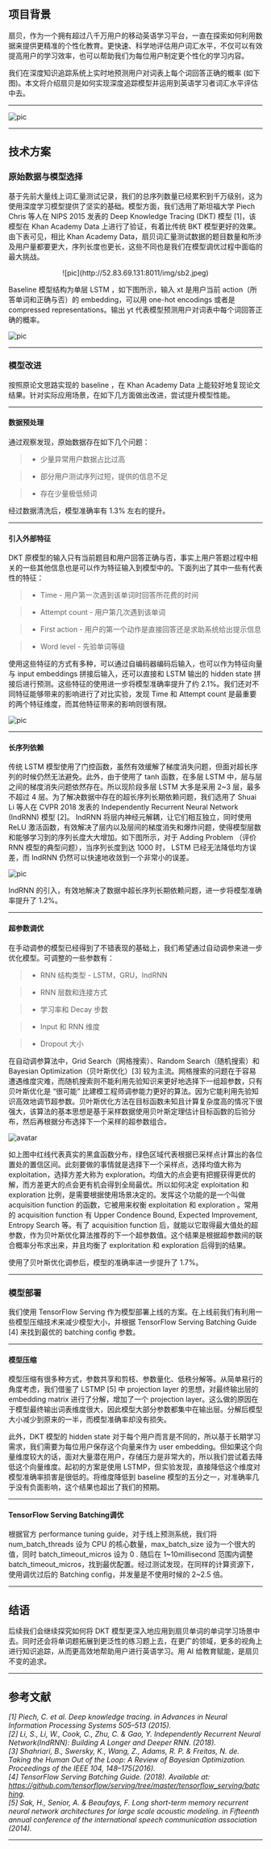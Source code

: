 
## 项目背景

扇贝，作为一个拥有超过八千万用户的移动英语学习平台，一直在探索如何利用数据来提供更精准的个性化教育。更快速、科学地评估用户词汇水平，不仅可以有效提高用户的学习效率，也可以帮助我们为每位用户制定更个性化的学习内容。
 
我们在深度知识追踪系统上实时地预测用户对词表上每个词回答正确的概率 (如下图)。本文将介绍扇贝是如何实现深度追踪模型并运用到英语学习者词汇水平评估中去。

---

![pic](http://52.83.69.131:8011/img/sb1.jpeg)


---

## 技术方案

### 原始数据与模型选择

基于先前大量线上词汇量测试记录，我们的总序列数量已经累积到千万级别，这为使用深度学习模型提供了坚实的基础。模型方面，我们选用了斯坦福大学 Piech Chris 等人在 NIPS 2015 发表的 Deep Knowledge Tracing (DKT) 模型 [1]，该模型在 Khan Academy Data 上进行了验证，有着比传统 BKT 模型更好的效果。由下表可见，相比 Khan Academy Data，扇贝词汇量测试数据的题目数量和所涉及用户量都要更大，序列长度也更长，这些不同也是我们在模型调优过程中面临的最大挑战。


<center> ![pic](http://52.83.69.131:8011/img/sb2.jpeg) </center>

Baseline 模型结构为单层 LSTM ，如下图所示，输入 xt 是用户当前 action（所答单词和正确与否）的 embedding，可以用 one-hot encodings 或者是 compressed representations。输出 yt 代表模型预测用户对词表中每个词回答正确的概率。

![pic](http://52.83.69.131:8011/img/sb3.jpeg)

---

### 模型改进

按照原论文思路实现的 baseline ，在 Khan Academy Data 上能较好地复现论文结果。针对实际应用场景，在如下几方面做出改进，尝试提升模型性能。

---

#### 数据预处理

通过观察发现，原始数据存在如下几个问题：

> * 少量异常用户数据占比过高

> * 部分用户测试序列过短，提供的信息不足

> * 存在少量极低频词

经过数据清洗后，模型准确率有 1.3% 左右的提升。

---

#### 引入外部特征

DKT 原模型的输入只有当前题目和用户回答正确与否，事实上用户答题过程中相关的一些其他信息也是可以作为特征输入到模型中的。下面列出了其中一些有代表性的特征：

> * Time - 用户第一次遇到该单词时回答所花费的时间

> * Attempt count - 用户第几次遇到该单词

> * First action - 用户的第一个动作是直接回答还是求助系统给出提示信息

> * Word level - 先验单词等级


使用这些特征的方式有多种，可以通过自编码器编码后输入，也可以作为特征向量与 input embeddings 拼接后输入，还可以直接和 LSTM 输出的 hidden state 拼接后进行预测。这些特征的使用进一步将模型准确率提升了约 2.1%。我们还对不同特征能够带来的影响进行了对比实验，发现 Time 和 Attempt count 是最重要的两个特征维度，而其他特征带来的影响则很有限。

![pic](http://52.83.69.131:8011/img/sb4.jpeg)

---


#### 长序列依赖

传统 LSTM 模型使用了门控函数，虽然有效缓解了梯度消失问题，但面对超长序列的时候仍然无法避免。此外，由于使用了 tanh 函数，在多层 LSTM 中，层与层之间的梯度消失问题依然存在。所以现阶段多层 LSTM 大多是采用 2~3 层，最多不超过 4 层。为了解决数据中存在的超长序列长期依赖问题，我们选用了 Shuai Li 等人在 CVPR 2018 发表的 Independently Recurrent Neural Network (IndRNN) 模型 [2]。 IndRNN 将层内神经元解耦，让它们相互独立，同时使用 ReLU 激活函数，有效解决了层内以及层间的梯度消失和爆炸问题，使得模型层数和能够学习到的序列长度大大增加。如下图所示，对于 Adding Problem （评价 RNN 模型的典型问题），当序列长度到达 1000 时， LSTM 已经无法降低均方误差，而 IndRNN 仍然可以快速地收敛到一个非常小的误差。

![pic](http://52.83.69.131:8011/img/sb5.jpeg)


IndRNN 的引入，有效地解决了数据中超长序列长期依赖问题，进一步将模型准确率提升了 1.2%。

----

#### 超参数调优

在手动调参的模型已经得到了不错表现的基础上，我们希望通过自动调参来进一步优化模型。可调整的一些参数有：

> * RNN 结构类型 - LSTM，GRU，IndRNN

> * RNN 层数和连接方式

> * 学习率和 Decay 步数

> * Input 和 RNN 维度

> * Dropout 大小

在自动调参算法中，Grid Search（网格搜索）、Random Search（随机搜索）和 Bayesian Optimization（贝叶斯优化）[3] 较为主流。网格搜索的问题在于容易遭遇维度灾难，而随机搜索则不能利用先验知识来更好地选择下一组超参数，只有贝叶斯优化是 “很可能” 比建模工程师调参能力更好的算法。因为它能利用先验知识高效地调节超参数。贝叶斯优化方法在目标函数未知且计算复杂度高的情况下很强大，该算法的基本思想是基于采样数据使用贝叶斯定理估计目标函数的后验分布，然后再根据分布选择下一个采样的超参数组合。



![avatar](http://52.83.69.131:8011/img/baduanjin5.jpeg)

如上图中红线代表真实的黑盒函数分布，绿色区域代表根据已采样点计算出的各位置处的置信区间。此刻要做的事情就是选择下一个采样点，选择均值大称为 exploitation，选择方差大称为 exploration。均值大的点会更有把握获得更优的解，而方差更大的点会更有机会得到全局最优。所以如何决定 exploitation 和 exploration 比例，是需要根据使用场景决定的。发挥这个功能的是一个叫做 acquisition function 的函数，它被用来权衡 exploitation 和 exploration 。常用的 acquisition function 有 Upper Condence Bound, Expected Improvement, Entropy Search 等。有了 acquisition function 后，就能以它取得最大值处的超参数，作为贝叶斯优化算法推荐的下一个超参数值。这个结果是根据超参数间的联合概率分布求出来，并且均衡了 exploritation 和 exploration 后得到的结果。


使用了贝叶斯优化调参后，模型的准确率进一步提升了 1.7%。

---

### 模型部署

我们使用 TensorFlow Serving 作为模型部署上线的方案。在上线前我们有利用一些模型压缩技术来减少模型大小，并根据 TensorFlow Serving Batching Guide [4] 来找到最优的 batching config 参数。

---

#### 模型压缩

模型压缩有很多种方式，参数共享和剪枝、参数量化、低秩分解等。从简单易行的角度考虑，我们借鉴了 LSTMP [5] 中 projection layer 的思想，对最终输出层的 embedding matrix 进行了分解，增加了一个 projection layer。这么做的原因在于模型最终输出词表维度很大，因此模型大部分参数都集中在输出层。分解后模型大小减少到原来的一半，而模型准确率却没有损失。

此外，DKT 模型的 hidden state 对于每个用户而言是不同的，所以基于长期学习需求，我们需要为每位用户保存这个向量来作为 user embedding。但如果这个向量维度较大的话，面对大量潜在用户，存储压力是非常大的，所以我们尝试着去降低这个向量维度。起初的方案是使用 LSTMP，但实验发现，直接降低这个维度对模型准确率损害是很低的。将维度降低到 baseline 模型的五分之一，对准确率几乎没有负面影响，这个结果也超出了我们的预期。


---

#### TensorFlow Serving Batching调优

根据官方 performance tuning guide，对于线上预测系统，我们将 num_batch_threads 设为 CPU 的核心数量，max_batch_size 设为一个很大的值，同时 batch_timeout_micros 设为 0 . 随后在 1~10millisecond 范围内调整 batch_timeout_micros，找到最优配置。经过测试发现，在同样的计算资源下，使用调优过后的 Batching config，并发量是不使用时候的 2~2.5 倍。

---

## 结语

后续我们会继续探究如何将 DKT 模型更深入地应用到扇贝单词的单词学习场景中去。同时还会将单词题拓展到更泛性的练习题上去，在更广的领域，更多的视角上进行知识追踪，从而更高效地帮助用户进行英语学习。用 AI 给教育赋能，是扇贝不变的追求。

---

## 参考文献

*[1] Piech, C. et al. Deep knowledge tracing. in Advances in Neural Information Processing Systems 505–513 (2015).		
[2] Li, S., Li, W., Cook, C., Zhu, C. & Gao, Y. Independently Recurrent Neural Network(IndRNN): Building A Longer and Deeper RNN. (2018).		
[3] Shahriari, B., Swersky, K., Wang, Z., Adams, R. P. & Freitas, N. de. Taking the Human Out of the Loop: A Review of Bayesian Optimization. Proceedings of the IEEE 104, 148–175(2016).		
[4] TensorFlow Serving Batching Guide. (2018). Available at:		
https://github.com/tensorflow/serving/tree/master/tensorflow_serving/batching.		
[5] Sak, H., Senior, A. & Beaufays, F. Long short-term memory recurrent neural network architectures for large scale acoustic modeling. in Fifteenth annual conference of the international speech communication association (2014).*


---
